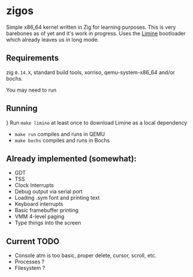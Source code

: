 # zigos

Simple x86_64 kernel written in Zig for learning purposes.
This is very barebones as of yet and it's work in progress.
Uses the [Limine](https://limine-bootloader.org/) bootloader which already leaves us in long mode.

## Requirements
zig `0.14.X`, standard build tools, xorriso, qemu-system-x86_64 and/or bochs.

You may need to run 

## Running
} Run `make limine` at least once to download Limine as a local dependency
* `make run` compiles and runs in QEMU
* `make bochs` compiles and runs in Bochs

## Already implemented (somewhat):
* GDT
* TSS
* Clock Interrupts
* Debug output via serial port
* Loading .sym font and printing text
* Keyboard interrupts
* Basic framebuffer printing
* VMM 4-level paging
* Type things into the screen

## Current TODO
* Console atm is too basic, proper delete, cursor, scroll, etc.
* Processes ?
* Filesystem ?
